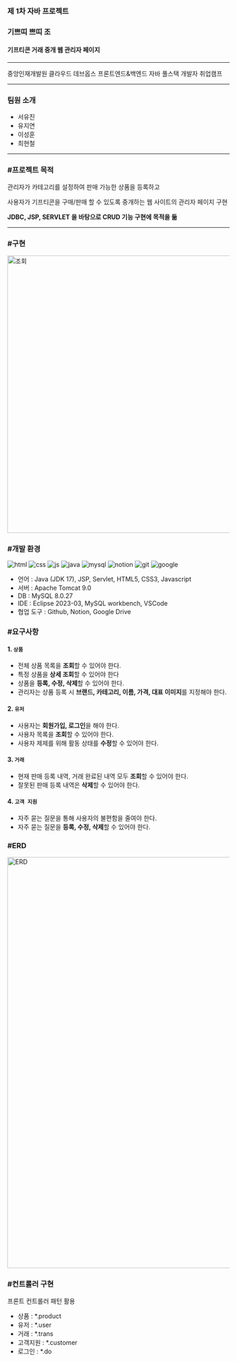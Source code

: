 ### 제 1차 자바 프로젝트


### 기쁘띠          쁘띠 조
#### 기프티콘 거래 중개 웹 관리자 페이지


---
중앙인재개발원 클라우드 데브옵스 프론트엔드&백엔드 자바 풀스택 개발자 취업캠프 


---

### 팀원 소개
- 서유진 
- 유지연
- 이성훈
- 최현철

--- 
### #프로젝트 목적
관리자가 카테고리를 설정하여 판매 가능한 상품을 등록하고

사용자가 기프티콘을 구매/판매 할 수 있도록 중개하는 웹 사이트의 관리자 페이지 구현

**JDBC, JSP, SERVLET 을 바탕으로 CRUD 기능 구현에 목적을 둚**

---
### #구현
<img width="629" alt="조회" src="https://github.com/hyeran0920/JavaMiniProject/assets/156064008/5709b470-4fb2-4e25-b039-6401524d42db">


### #개발 환경
![html](https://img.shields.io/badge/HTML5-E34F26?style=for-the-badge&logo=html5&logoColor=white) ![css](https://img.shields.io/badge/CSS3-1572B6?style=for-the-badge&logo=css3&logoColor=white) ![js](https://img.shields.io/badge/JavaScript-F7DF1E?style=for-the-badge&logo=JavaScript&logoColor=white) ![java](https://img.shields.io/badge/Java-ED8B00?style=for-the-badge&logo=openjdk&logoColor=white) ![mysql](https://img.shields.io/badge/MySQL-005C84?style=for-the-badge&logo=mysql&logoColor=white) ![notion](https://img.shields.io/badge/Notion-000000?style=for-the-badge&logo=notion&logoColor=white) ![git](https://img.shields.io/badge/GIT-E44C30?style=for-the-badge&logo=git&logoColor=white) ![google](https://img.shields.io/badge/Google-4285F4?logo=google&logoColor=fff&style=for-the-badge)
- 언어 : Java (JDK 17), JSP, Servlet, HTML5, CSS3, Javascript
- 서버 : Apache Tomcat 9.0
- DB : MySQL 8.0.27
- IDE : Eclipse 2023-03, MySQL workbench, VSCode
- 협업 도구 : Github, Notion, Google Drive

### #요구사항
#### 1. `상품`
- 전체 상품 목록을 **조회**할 수 있어야 한다.
- 특정 상품을 **상세 조회**할 수 있어야 한다
- 상품을 **등록, 수정, 삭제**할 수 있어야 한다.
- 관리자는 상품 등록 시 **브랜드, 카테고리, 이름, 가격, 대표 이미지**를 지정해야 한다.

#### 2. `유저`
- 사용자는 **회원가입, 로그인**을 해야 한다.
- 사용자 목록을 **조회**할 수 있어야 한다.
- 사용자 제제를 위해 활동 상태를 **수정**할 수 있어야 한다.

#### 3. `거래`
- 현재 판매 등록 내역, 거래 완료된 내역 모두 **조회**할 수 있어야 한다.
- 잘못된 판매 등록 내역은 **삭제**할 수 있어야 한다.

#### 4. `고객 지원`
- 자주 묻는 질문을 통해 사용자의 불편함을 줄여야 한다.
- 자주 묻는 질문을 **등록, 수정, 삭제**할 수 있어야 한다.

### #ERD
<img width="932" alt="ERD" src="https://github.com/hyeran0920/JavaMiniProject/assets/156064008/825a20a3-a0b2-4162-b8ee-454f9f4e380c">

### #컨트롤러 구현
프론트 컨트롤러 패턴 활용
- 상품 : *.product
- 유저 : *.user
- 거래 : *.trans
- 고객지원 : *.customer
- 로그인 : *.do
